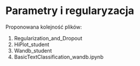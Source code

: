 # Parametry i regularyzacja

Proponowana kolejność plików:
1. Regularization_and_Dropout
2. HiPlot_student
3. Wandb_student
4. BasicTextClassification_wandb.ipynb
